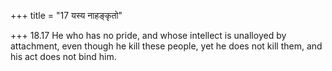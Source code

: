 +++
title = "17 यस्य नाहङ्कृतो"

+++
18.17 He who has no pride, and whose intellect is unalloyed by
attachment, even though he kill these people, yet he does not kill them,
and his act does not bind him.

